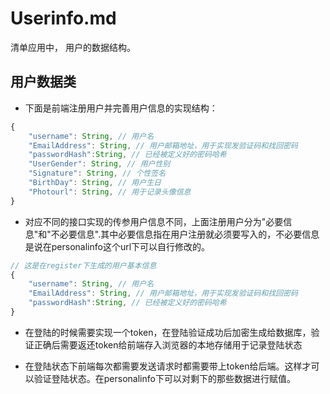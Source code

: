 # Userinfo.md

清单应用中， 用户的数据结构。

## 用户数据类

- 下面是前端注册用户并完善用户信息的实现结构：

```javascript
{
    "username": String, // 用户名
    "EmailAddress": String, // 用户邮箱地址，用于实现发验证码和找回密码
    "passwordHash":String, // 已经被定义好的密码哈希
    "UserGender": String, // 用户性别
    "Signature": String, // 个性签名
    "BirthDay": String, // 用户生日
    "Photourl": String, // 用于记录头像信息
}
```

- 对应不同的接口实现的传参用户信息不同，上面注册用户分为"必要信息"和"不必要信息".其中必要信息指在用户注册就必须要写入的，不必要信息是说在personalinfo这个url下可以自行修改的。

```javascript
// 这是在register下生成的用户基本信息
{
    "username": String, // 用户名
    "EmailAddress": String, // 用户邮箱地址，用于实现发验证码和找回密码
    "passwordHash":String, // 已经被定义好的密码哈希
}
```

- 在登陆的时候需要实现一个token，在登陆验证成功后加密生成给数据库，验证正确后需要返还token给前端存入浏览器的本地存储用于记录登陆状态

- 在登陆状态下前端每次都需要发送请求时都需要带上token给后端。这样才可以验证登陆状态。在personalinfo下可以对剩下的那些数据进行赋值。